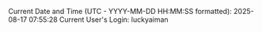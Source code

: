 Current Date and Time (UTC - YYYY-MM-DD HH:MM:SS formatted): 2025-08-17 07:55:28
Current User's Login: luckyaiman
